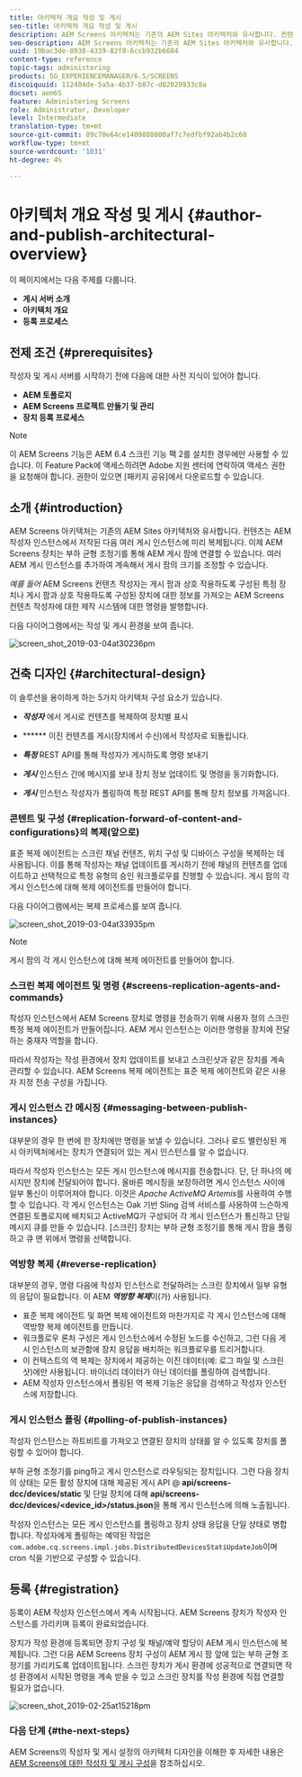 ```yaml
---
title: 아키텍처 개요 작성 및 게시
seo-title: 아키텍처 개요 작성 및 게시
description: AEM Screens 아키텍처는 기존의 AEM Sites 아키텍처와 유사합니다. 컨텐츠는 AEM 작성자 인스턴스에서 저작된 다음 여러 게시 인스턴스에 미리 복제됩니다. 작성자와 게시 아키텍처 개요에 대한 자세한 내용을 보려면 이 페이지를 따르십시오.
seo-description: AEM Screens 아키텍처는 기존의 AEM Sites 아키텍처와 유사합니다. 컨텐츠는 AEM 작성자 인스턴스에서 저작된 다음 여러 게시 인스턴스에 미리 복제됩니다. 작성자와 게시 아키텍처 개요에 대한 자세한 내용을 보려면 이 페이지를 따르십시오.
uuid: 19bac3de-8938-4339-82f0-6ccb932b6684
content-type: reference
topic-tags: administering
products: SG_EXPERIENCEMANAGER/6.5/SCREENS
discoiquuid: 112404de-5a5a-4b37-b87c-d02029933c8a
docset: aem65
feature: Administering Screens
role: Administrator, Developer
level: Intermediate
translation-type: tm+mt
source-git-commit: 89c70e64ce1409888800af7c7edfbf92ab4b2c68
workflow-type: tm+mt
source-wordcount: '1031'
ht-degree: 4%

---
```



# 아키텍처 개요 작성 및 게시 {#author-and-publish-architectural-overview}

이 페이지에서는 다음 주제를 다룹니다.

* **게시 서버 소개**
* **아키텍처 개요**
* **등록 프로세스**

## 전제 조건 {#prerequisites}

작성자 및 게시 서버를 시작하기 전에 다음에 대한 사전 지식이 있어야 합니다.

* **AEM 토폴로지**
* **AEM Screens 프로젝트 만들기 및 관리**
* **장치 등록 프로세스**

>[!NOTE]
>
>이 AEM Screens 기능은 AEM 6.4 스크린 기능 팩 2를 설치한 경우에만 사용할 수 있습니다. 이 Feature Pack에 액세스하려면 Adobe 지원 센터에 연락하여 액세스 권한을 요청해야 합니다. 권한이 있으면 [패키지 공유]에서 다운로드할 수 있습니다.

## 소개 {#introduction}

AEM Screens 아키텍처는 기존의 AEM Sites 아키텍처와 유사합니다. 컨텐츠는 AEM 작성자 인스턴스에서 저작된 다음 여러 게시 인스턴스에 미리 복제됩니다. 이제 AEM Screens 장치는 부하 균형 조정기를 통해 AEM 게시 팜에 연결할 수 있습니다. 여러 AEM 게시 인스턴스를 추가하여 계속해서 게시 팜의 크기를 조정할 수 있습니다.

*예를 들어* AEM Screens 컨텐츠 작성자는 게시 팜과 상호 작용하도록 구성된 특정 장치나 게시 팜과 상호 작용하도록 구성된 장치에 대한 정보를 가져오는 AEM Screens 컨텐츠 작성자에 대한 제작 시스템에 대한 명령을 발행합니다.

다음 다이어그램에서는 작성 및 게시 환경을 보여 줍니다.

![screen_shot_2019-03-04at30236pm](assets/screen_shot_2019-03-04at30236pm.png)

## 건축 디자인 {#architectural-design}

이 솔루션을 용이하게 하는 5가지 아키텍처 구성 요소가 있습니다.

* ***작성자*** 에서 게시로 컨텐츠를 복제하여 장치별 표시

* ****** 이진 컨텐츠를 게시(장치에서 수신)에서 작성자로 되돌립니다.
* ***특정*** REST API를 통해 작성자가 게시하도록 명령 보내기
* ***게시*** 인스턴스 간에 메시지를 보내 장치 정보 업데이트 및 명령을 동기화합니다.
* ***게시*** 인스턴스 작성자가 폴링하여 특정 REST API를 통해 장치 정보를 가져옵니다.

### 콘텐트 및 구성 {#replication-forward-of-content-and-configurations}의 복제(앞으로)

표준 복제 에이전트는 스크린 채널 컨텐츠, 위치 구성 및 디바이스 구성을 복제하는 데 사용됩니다. 이를 통해 작성자는 채널 업데이트를 게시하기 전에 채널의 컨텐츠를 업데이트하고 선택적으로 특정 유형의 승인 워크플로우를 진행할 수 있습니다. 게시 팜의 각 게시 인스턴스에 대해 복제 에이전트를 만들어야 합니다.

다음 다이어그램에서는 복제 프로세스를 보여 줍니다.

![screen_shot_2019-03-04at33935pm](assets/screen_shot_2019-03-04at33935pm.png)

>[!NOTE]
>
>게시 팜의 각 게시 인스턴스에 대해 복제 에이전트를 만들어야 합니다.

### 스크린 복제 에이전트 및 명령 {#screens-replication-agents-and-commands}

작성자 인스턴스에서 AEM Screens 장치로 명령을 전송하기 위해 사용자 정의 스크린 특정 복제 에이전트가 만들어집니다. AEM 게시 인스턴스는 이러한 명령을 장치에 전달하는 중재자 역할을 합니다.

따라서 작성자는 작성 환경에서 장치 업데이트를 보내고 스크린샷과 같은 장치를 계속 관리할 수 있습니다. AEM Screens 복제 에이전트는 표준 복제 에이전트와 같은 사용자 지정 전송 구성을 가집니다.

### 게시 인스턴스 간 메시징 {#messaging-between-publish-instances}

대부분의 경우 한 번에 한 장치에만 명령을 보낼 수 있습니다. 그러나 로드 밸런싱된 게시 아키텍처에서는 장치가 연결되어 있는 게시 인스턴스를 알 수 없습니다.

따라서 작성자 인스턴스는 모든 게시 인스턴스에 메시지를 전송합니다. 단, 단 하나의 메시지만 장치에 전달되어야 합니다. 올바른 메시징을 보장하려면 게시 인스턴스 사이에 일부 통신이 이루어져야 합니다. 이것은 *Apache ActiveMQ Artemis*&#x200B;를 사용하여 수행할 수 있습니다. 각 게시 인스턴스는 Oak 기반 Sling 검색 서비스를 사용하여 느슨하게 연결된 토폴로지에 배치되고 ActiveMQ가 구성되어 각 게시 인스턴스가 통신하고 단일 메시지 큐를 만들 수 있습니다. [스크린] 장치는 부하 균형 조정기를 통해 게시 팜을 폴링하고 큐 맨 위에서 명령을 선택합니다.

### 역방향 복제 {#reverse-replication}

대부분의 경우, 명령 다음에 작성자 인스턴스로 전달하려는 스크린 장치에서 일부 유형의 응답이 필요합니다. 이 AEM ***역방향 복제***&#x200B;이(가) 사용됩니다.

* 표준 복제 에이전트 및 화면 복제 에이전트와 마찬가지로 각 게시 인스턴스에 대해 역방향 복제 에이전트를 만듭니다.
* 워크플로우 론처 구성은 게시 인스턴스에서 수정된 노드를 수신하고, 그런 다음 게시 인스턴스의 보관함에 장치 응답을 배치하는 워크플로우를 트리거합니다.
* 이 컨텍스트의 역 복제는 장치에서 제공하는 이진 데이터(예: 로그 파일 및 스크린샷)에만 사용됩니다. 바이너리 데이터가 아닌 데이터를 폴링하여 검색합니다.
* AEM 작성자 인스턴스에서 폴링된 역 복제 기능은 응답을 검색하고 작성자 인스턴스에 저장합니다.

### 게시 인스턴스 폴링 {#polling-of-publish-instances}

작성자 인스턴스는 하트비트를 가져오고 연결된 장치의 상태를 알 수 있도록 장치를 폴링할 수 있어야 합니다.

부하 균형 조정기를 ping하고 게시 인스턴스로 라우팅되는 장치입니다. 그런 다음 장치의 상태는 모든 활성 장치에 대해 제공된 게시 API @ **api/screens-dcc/devices/static** 및 단일 장치에 대해 **api/screens-dcc/devices/&lt;device_id>/status.json**&#x200B;을 통해 게시 인스턴스에 의해 노출됩니다.

작성자 인스턴스는 모든 게시 인스턴스를 폴링하고 장치 상태 응답을 단일 상태로 병합합니다. 작성자에게 폴링하는 예약된 작업은 `com.adobe.cq.screens.impl.jobs.DistributedDevicesStatiUpdateJob`이며 cron 식을 기반으로 구성할 수 있습니다.

## 등록 {#registration}

등록이 AEM 작성자 인스턴스에서 계속 시작됩니다. AEM Screens 장치가 작성자 인스턴스를 가리키며 등록이 완료되었습니다.

장치가 작성 환경에 등록되면 장치 구성 및 채널/예약 할당이 AEM 게시 인스턴스에 복제됩니다. 그런 다음 AEM Screens 장치 구성이 AEM 게시 팜 앞에 있는 부하 균형 조정기를 가리키도록 업데이트됩니다. 스크린 장치가 게시 환경에 성공적으로 연결되면 작성 환경에서 시작된 명령을 계속 받을 수 있고 스크린 장치를 작성 환경에 직접 연결할 필요가 없습니다.

![screen_shot_2019-02-25at15218pm](assets/screen_shot_2019-02-25at15218pm.png)

### 다음 단계 {#the-next-steps}

AEM Screens의 작성자 및 게시 설정의 아키텍처 디자인을 이해한 후 자세한 내용은 [AEM Screens에 대한 작성자 및 게시 구성](author-and-publish.md)을 참조하십시오.
